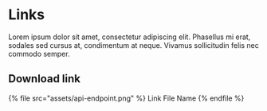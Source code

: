 # Links

Lorem ipsum dolor sit amet, consectetur adipiscing elit. Phasellus mi erat, sodales sed cursus at, condimentum at neque. Vivamus sollicitudin felis nec commodo semper. 


## Download link

{% file src="assets/api-endpoint.png" %}
Link File Name
{% endfile %}


